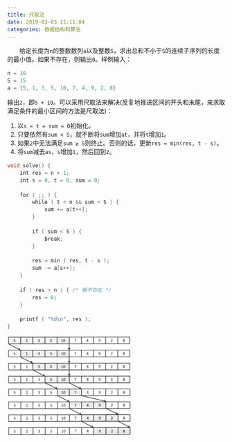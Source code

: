 ```yaml
---
title: 尺取法
date: 2019-03-03 11:11:04
categories: 数据结构和算法
---
```

&emsp;&emsp;给定长度为`n`的整数数列`a`以及整数`S`，求出总和不小于`S`的连续子序列的长度的最小值。如果不存在，则输出`0`。样例输入：

``` cpp
n = 10
S = 15
a = {5, 1, 3, 5, 10, 7, 4, 9, 2, 8}
```

输出`2`，即`5 + 10`。可以采用尺取法来解决(反复地推进区间的开头和末尾，来求取满足条件的最小区间的方法是尺取法)：

1. 以`s = t = sum = 0`初始化。
2. 只要依然有`sum < S`，就不断将`sum`增加`at`，并将`t`增加`1`。
3. 如果`2`中无法满足`sum ≥ S`则终止。否则的话，更新`res = min(res, t - s)`。
4. 将`sum`减去`as`，`s`增加`1`，然后回到`2`。

``` cpp
void solve() {
    int res = n + 1;
    int s = 0, t = 0, sum = 0;
​
    for ( ;; ) {
        while ( t < n && sum < S ) {
            sum += a[t++];
        }
​
        if ( sum < S ) {
            break;
        }
​
        res = min ( res, t - s );
        sum -= a[s++];
    }
​
    if ( res > n ) { /* 解不存在 */
        res = 0;
    }
​
    printf ( "%d\n", res );
}
```

<img src="./尺取法/1.jpg" height="229" width="286">
